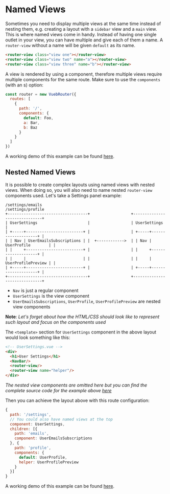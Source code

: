 # Named Views

Sometimes you need to display multiple views at the same time instead of nesting them, e.g. creating a layout with a `sidebar` view and a `main` view. This is where named views come in handy. Instead of having one single outlet in your view, you can have multiple and give each of them a name. A `router-view` without a name will be given `default` as its name.

``` html
<router-view class="view one"></router-view>
<router-view class="view two" name="a"></router-view>
<router-view class="view three" name="b"></router-view>
```

A view is rendered by using a component, therefore multiple views require multiple components for the same route. Make sure to use the `components` (with
an s) option:

``` js
const router = new VuebRouter({
  routes: [
    {
      path: '/',
      components: {
        default: Foo,
        a: Bar,
        b: Baz
      }
    }
  ]
})
```

A working demo of this example can be found [here](https://jsfiddle.net/posva/6du90epg/).

## Nested Named Views

It is possible to create complex layouts using named views with nested views. When doing so, you will also need to name nested `router-view` components used. Let's take a Settings panel example:

```
/settings/emails                                       /settings/profile
+-----------------------------------+                  +------------------------------+
| UserSettings                      |                  | UserSettings                 |
| +-----+-------------------------+ |                  | +-----+--------------------+ |
| | Nav | UserEmailsSubscriptions | |  +------------>  | | Nav | UserProfile        | |
| |     +-------------------------+ |                  | |     +--------------------+ |
| |     |                         | |                  | |     | UserProfilePreview | |
| +-----+-------------------------+ |                  | +-----+--------------------+ |
+-----------------------------------+                  +------------------------------+
```

- `Nav` is just a regular component
- `UserSettings` is the view component
- `UserEmailsSubscriptions`, `UserProfile`, `UserProfilePreview` are nested view components

**Note**: _Let's forget about how the HTML/CSS should look like to represent such layout and focus on the components used_

The `<template>` section for `UserSettings` component in the above layout would look something like this:

```html
<!-- UserSettings.vue -->
<div>
  <h1>User Settings</h1>
  <NavBar/>
  <router-view/>
  <router-view name="helper"/>
</div>
```

_The nested view components are omitted here but you can find the complete source code for the example above [here](https://jsfiddle.net/posva/22wgksa3/)_

Then you can achieve the layout above with this route configuration:

```js
{
  path: '/settings',
  // You could also have named views at the top
  component: UserSettings,
  children: [{
    path: 'emails',
    component: UserEmailsSubscriptions
  }, {
    path: 'profile',
    components: {
      default: UserProfile,
      helper: UserProfilePreview
    }
  }]
}
```

A working demo of this example can be found [here](https://jsfiddle.net/posva/22wgksa3/).
